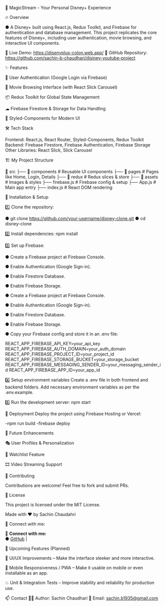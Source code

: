 🌟 MagicStream - Your Personal Disney+ Experience

🔥 Overview

● A Disney+ built using React.js, Redux Toolkit, and Firebase for authentication and database management. This project replicates the core features of Disney+, including user authentication, movie browsing, and interactive UI components.

🚀 Live Demo: https://disenyplus-colon.web.app/
📌 GitHub Repository: https://github.com/sachin-b-chaudhari/disiney-youtube-project

✨ Features

🔐 User Authentication (Google Login via Firebase)

🎥 Movie Browsing Interface (with React Slick Carousel)

📦 Redux Toolkit for Global State Management

☁ Firebase Firestore & Storage for Data Handling

🎨 Styled-Components for Modern UI

🛠 Tech Stack

Frontend: React.js, React Router, Styled-Components, Redux Toolkit
Backend: Firebase Firestore, Firebase Authentication, Firebase Storage
Other Libraries: React Slick, Slick Carousel

🏗 My Project Structure

📂 src
├── 📂 components # Reusable UI components
├── 📂 pages # Pages like Home, Login, Details
├── 📂 redux # Redux slices & store
├── 📂 assets # Images & styles
├── firebase.js # Firebase config & setup
├── App.js # Main app entry
├── index.js # React DOM rendering

🔧 Installation & Setup

1️⃣ Clone the repository:

● git clone https://github.com/your-username/disney-clone.git
● cd disney-clone

2️⃣ Install dependencies:
npm install

3️⃣ Set up Firebase:

● Create a Firebase project at Firebase Console.

● Enable Authentication (Google Sign-in).

● Enable Firestore Database.

● Enable Firebase Storage.

● Create a Firebase project at Firebase Console.

● Enable Authentication (Google Sign-in).

● Enable Firestore Database.

● Enable Firebase Storage.

● Copy your Firebase config and store it in an .env file:

REACT_APP_FIREBASE_API_KEY=your_api_key
REACT_APP_FIREBASE_AUTH_DOMAIN=your_auth_domain
REACT_APP_FIREBASE_PROJECT_ID=your_project_id
REACT_APP_FIREBASE_STORAGE_BUCKET=your_storage_bucket
REACT_APP_FIREBASE_MESSAGING_SENDER_ID=your_messaging_sender_id
REACT_APP_FIREBASE_APP_ID=your_app_id

4️⃣ Setup environment variables
Create a .env file in both frontend and backend folders.
Add necessary environment variables as per the .env.example.

5️⃣ Run the development server:
npm start

🚀 Deployment
Deploy the project using Firebase Hosting or Vercel:

-npm run build
-firebase deploy

🎯 Future Enhancements

🎭 User Profiles & Personalization

📝 Watchlist Feature

🎞 Video Streaming Support

🤝 Contributing

Contributions are welcome! Feel free to fork and submit PRs.

📜 License

This project is licensed under the MIT License.

Made with ❤️ by Sachin Chaudahri

🔗 Connect with me:

🔗 **Connect with me:**  
● [GitHub](https://github.com/sachin-b-chaudhari) |

<!-- ● [LinkedIn](www.linkedin.com/in/sachin-b-chaudhari) -->

🧠 Upcoming Features (Planned)

🎨 UI/UX Improvements – Make the interface sleeker and more interactive.

📱 Mobile Responsiveness / PWA – Make it usable on mobile or even installable as an app.

💥 Unit & Integration Tests – Improve stability and reliability for production use.

📫 Contact
👨‍💻 Author: Sachin Chaudhari
📧 Email: sachin.b1935@gmail.com
